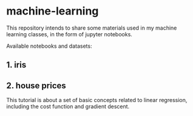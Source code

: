 # machine-learning
This repository intends to share some materials used in my machine learning classes, in the form of jupyter notebooks.

Available notebooks and datasets:

## 1. iris

## 2. house prices
This tutorial is about a set of basic concepts related to linear regression, including the cost function and gradient descent.
